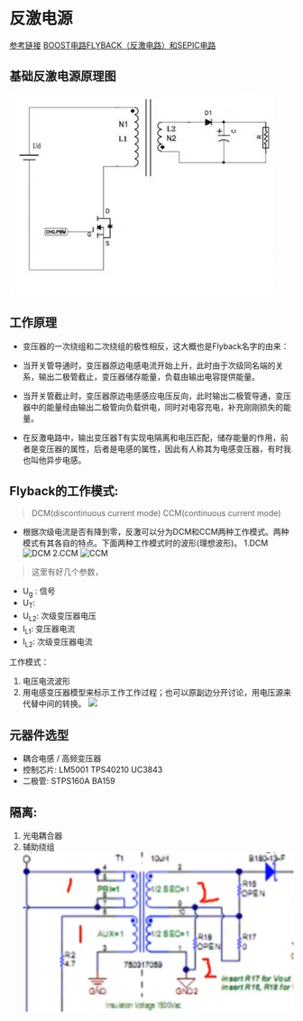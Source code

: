 # 反激电源
[参考链接](https://blog.csdn.net/kdzcq/article/details/126568586)
[BOOST电路FLYBACK（反激电路）和SEPIC电路](https://img-blog.csdnimg.cn/img_convert/4a2d4abd056d8fd943d06e875bf4cfe0.png)
## 基础反激电源原理图
![csdn](/_res/ef66cbbaac94b9d1622b57e77157236d.png)
## 工作原理
- 变压器的一次绕组和二次绕组的极性相反，这大概也是Flyback名字的由来：
- 当开关管导通时，变压器原边电感电流开始上升，此时由于次级同名端的关系，输出二极管截止，变压器储存能量，负载由输出电容提供能量。
- 当开关管截止时，变压器原边电感感应电压反向，此时输出二极管导通，变压器中的能量经由输出二极管向负载供电，同时对电容充电，补充刚刚损失的能量。
    
- 在反激电路中，输出变压器T有实现电隔离和电压匹配，储存能量的作用，前者是变压器的属性，后者是电感的属性，因此有人称其为电感变压器，有时我也叫他异步电感。
## Flyback的工作模式:
 > DCM(discontinuous current mode)
 > CCM(continuous current mode) 
 - 根据次级电流是否有降到零，反激可以分为DCM和CCM两种工作模式。两种模式有其各自的特点。下面两种工作模式时的波形(理想波形)。
    1.DCM ![DCM](https://img-blog.csdnimg.cn/img_convert/76246d664db7a40fb4660f51100b7740.png)
    2.CCM ![CCM](https://img-blog.csdnimg.cn/img_convert/b7db762487d9f8cba413b170b8520a02.png)
    
> 这里有好几个参数，
- U<sub>g</sub> : 信号
- U<sub>T</sub>: 
- U<sub>L2</sub>: 次级变压器电压
- I<sub>L1</sub>: 变压器电流
- I<sub>L2</sub>: 次级变压器电流

工作模式：
1. 电压电流波形
2. 用电感变压器模型来标示工作工作过程；也可以原副边分开讨论，用电压源来代替中间的转换。
![ ](https://img-blog.csdnimg.cn/img_convert/4a2d4abd056d8fd943d06e875bf4cfe0.png)

## 元器件选型
- 耦合电感 / 高频变压器
- 控制芯片: LM5001 TPS40210 UC3843
- 二极管: STPS160A  BA159

## 隔离:
1. 光电耦合器
2. 辅助绕组
![ ](_res/Screenshot_2024-06-22-16-04-19-986_tv.danmaku.bili.png)
